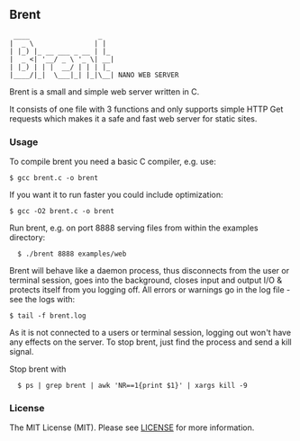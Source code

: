 Brent
--

     ____                 _
    |  _ \               | |
    | |_) |_ __ ___ _ __ | |_
    |  _ <| '__/ _ \ '_ \| __|
    | |_) | | |  __/ | | | |_
    |____/|_|  \___|_| |_|\__| NANO WEB SERVER


Brent is a small and simple web server written in C.

It consists of one file with 3 functions and only supports simple HTTP Get requests which makes it a safe and fast web server for static sites.


### Usage

To compile brent you need a basic C compiler, e.g. use:

    $ gcc brent.c -o brent

If you want it to run faster you could include optimization:

    $ gcc -O2 brent.c -o brent

Run brent, e.g. on port 8888 serving files from within the examples directory:

	  $ ./brent 8888 examples/web


Brent will behave like a daemon process, thus disconnects from the user or terminal session, goes into the background, closes input and output I/O & protects itself from you logging off. All errors or warnings go in the log file - see the logs with:

    $ tail -f brent.log


As it is not connected to a users or terminal session, logging out won't have any effects on the server. To stop brent, just find the process and send a kill signal.

Stop brent with

	  $ ps | grep brent | awk 'NR==1{print $1}' | xargs kill -9


### License
The MIT License (MIT). Please see [LICENSE](LICENSE) for more information.

